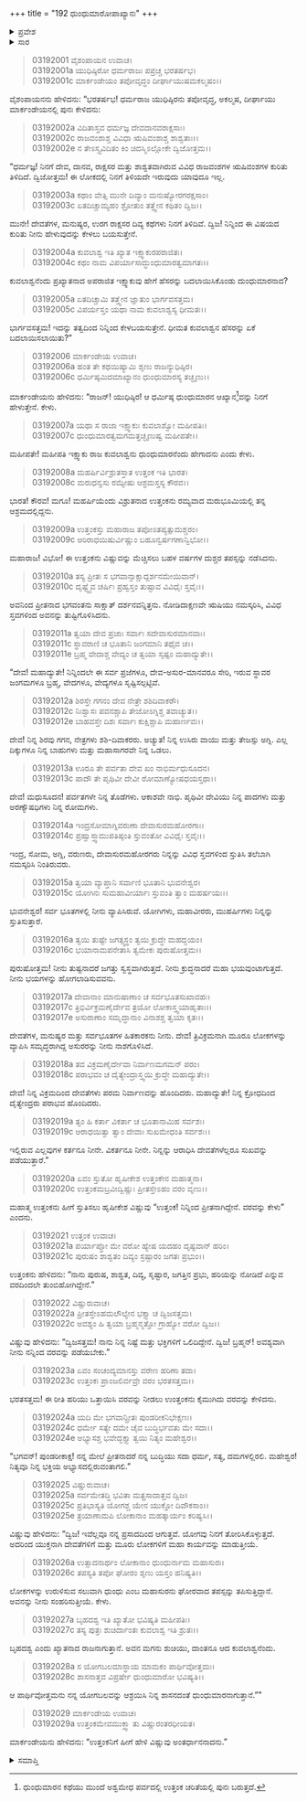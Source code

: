 +++
title = "192 ಧುಂಧುಮಾರೋಪಾಖ್ಯಾನಃ"
+++

<details><summary>ಪ್ರವೇಶ</summary>


।।   ಓಂ ಓಂ ನಮೋ ನಾರಾಯಣಾಯ।।   ಶ್ರೀ ವೇದವ್ಯಾಸಾಯ ನಮಃ ।।

ಶ್ರೀ ಕೃಷ್ಣದ್ವೈಪಾಯನ ವೇದವ್ಯಾಸ ವಿರಚಿತ  

**ಶ್ರೀ ಮಹಾಭಾರತ**

**ಆರಣ್ಯಕ ಪರ್ವ**

**ಮಾರ್ಕಂಡೇಯಸಮಸ್ಯಾ ಪರ್ವ**

**ಅಧ್ಯಾಯ 192**

</details>


<details><summary>ಸಾರ</summary>

ಇಕ್ಷ್ವಾಕು ರಾಜ ಕುವಲಾಶ್ವನು ಹೇಗೆ ಧುಂಧುಮಾರನೆಂದಾದನೆಂದು ಯುಧಿಷ್ಠಿರನು ಕೇಳಲು ಮಾರ್ಕಂಡೇಯನು ಧುಂಧುಮಾರನ ಚರಿತ್ರೆಯನ್ನು ಹೇಳುವುದು (1-7). ಮರುಭೂಮಿಯಲ್ಲಿ ತಪಸ್ಸನ್ನಾಚರಿಸಿದ ಮಹರ್ಷಿ ಉತ್ತಂಕನಿಗೆ ವಿಷ್ಣುವು ಪ್ರತ್ಯಕ್ಷನಾಗಿ ತಪಸ್ಸನ್ನಾಚರಿಸುತ್ತಿದ್ದ ಧುಂಧು ಎಂಬ ಅಸುರನ ಮೃತ್ಯುವಿಗೆ ಉತ್ತಂಕನೂ ಕುವಲಾಶ್ವನೂ ಕಾರಣರಾಗುತ್ತಾರೆ ಎಂದು ವರವನ್ನು ನೀಡಿದುದು (8-29).

</details>


> 03192001 ವೈಶಂಪಾಯನ ಉವಾಚ।  
03192001a ಯುಧಿಷ್ಠಿರೋ ಧರ್ಮರಾಜಃ ಪಪ್ರಚ್ಚ ಭರತರ್ಷಭ।  
03192001c ಮಾರ್ಕಂಡೇಯಂ ತಪೋವೃದ್ಧಂ ದೀರ್ಘಾಯುಷಮಕಲ್ಮಷಂ।।

ವೈಶಂಪಾಯನನು ಹೇಳಿದನು: “ಭರತರ್ಷಭ! ಧರ್ಮರಾಜ ಯುಧಿಷ್ಠಿರನು ತಪೋವೃದ್ಧ, ಅಕಲ್ಮಷ, ದೀರ್ಘಾಯು ಮಾರ್ಕಂಡೇಯನಲ್ಲಿ ಪುನಃ ಕೇಳಿದನು:

> 03192002a ವಿದಿತಾಸ್ತವ ಧರ್ಮಜ್ಞ ದೇವದಾನವರಾಕ್ಷಸಾಃ।  
03192002c ರಾಜವಂಶಾಶ್ಚ ವಿವಿಧಾ ಋಷಿವಂಶಾಶ್ಚ ಶಾಶ್ವತಾಃ।।  
03192002e ನ ತೇಽಸ್ತ್ಯವಿದಿತಂ ಕಿಂ ಚಿದಸ್ಮಿಽಲ್ಲೋಕೇ ದ್ವಿಜೋತ್ತಮ।।

“ಧರ್ಮಜ್ಞ! ನಿನಗೆ ದೇವ, ದಾನವ, ರಾಕ್ಷಸರ ಮತ್ತು ಶಾಶ್ವತವಾಗಿರುವ ವಿವಿಧ ರಾಜವಂಶಗಳ ಋಷಿವಂಶಗಳ ಕುರಿತು ತಿಳಿದಿದೆ. ದ್ವಿಜೋತ್ತಮ! ಈ ಲೋಕದಲ್ಲಿ ನಿನಗೆ ತಿಳಿಯದೇ ಇರುವುದು ಯಾವುದೂ ಇಲ್ಲ.

> 03192003a ಕಥಾಂ ವೇತ್ಸಿ ಮುನೇ ದಿವ್ಯಾಂ ಮನುಷ್ಯೋರಗರಕ್ಷಸಾಂ।  
03192003c ಏತದಿಚ್ಚಾಮ್ಯಹಂ ಶ್ರೋತುಂ ತತ್ತ್ವೇನ ಕಥಿತಂ ದ್ವಿಜ।।

ಮುನೇ! ದೇವತೆಗಳ, ಮನುಷ್ಯರ, ಉರಗ ರಾಕ್ಷಸರ ದಿವ್ಯ ಕಥೆಗಳು ನಿನಗೆ ತಿಳಿದಿವೆ. ದ್ವಿಜ! ನಿನ್ನಿಂದ ಈ ವಿಷಯದ ಕುರಿತು ನೀನು ಹೇಳುವುದನ್ನು ಕೇಳಲು ಬಯಸುತ್ತೇನೆ.

> 03192004a ಕುವಲಾಶ್ವ ಇತಿ ಖ್ಯಾತ ಇಕ್ಷ್ವಾಕುರಪರಾಜಿತಃ।  
03192004c ಕಥಂ ನಾಮ ವಿಪರ್ಯಾಸಾದ್ಧುಂಧುಮಾರತ್ವಮಾಗತಃ।।

ಕುವಲಾಶ್ವನೆಂದು ಪ್ರಖ್ಯಾತನಾದ ಅಪರಾಜಿತ ಇಕ್ಷ್ವಾಕುವು ಹೇಗೆ ಹೆಸರನ್ನು ಬದಲಾಯಿಸಿಕೊಂಡು ದುಂಧುಮಾರನಾದ?

> 03192005a ಏತದಿಚ್ಚಾಮಿ ತತ್ತ್ವೇನ ಜ್ಞಾತುಂ ಭಾರ್ಗವಸತ್ತಮ।   
03192005c ವಿಪರ್ಯಸ್ತಂ ಯಥಾ ನಾಮ ಕುವಲಾಶ್ವಸ್ಯ ಧೀಮತಃ।।

ಭಾರ್ಗವಸತ್ತಮ! ಇದನ್ನು ತತ್ವದಿಂದ ನಿನ್ನಿಂದ ಕೇಳಬಯಸುತ್ತೇನೆ. ಧೀಮತ ಕುವಲಾಶ್ವನ ಹೆಸರನ್ನು ಏಕೆ ಬದಲಾಯಿಸಲಾಯಿತು?”

> 03192006 ಮಾರ್ಕಂಡೇಯ ಉವಾಚ।  
03192006a ಹಂತ ತೇ ಕಥಯಿಷ್ಯಾಮಿ ಶೃಣು ರಾಜನ್ಯುಧಿಷ್ಠಿರ।  
03192006c ಧರ್ಮಿಷ್ಠಮಿದಮಾಖ್ಯಾನಂ ಧುಂಧುಮಾರಸ್ಯ ತಚ್ಛೃಣು।।

ಮಾರ್ಕಂಡೇಯನು ಹೇಳಿದನು: “ರಾಜನ್! ಯುಧಿಷ್ಠಿರ! ಆ ಧರ್ಮಿಷ್ಠ ಧುಂಧುಮಾರನ ಆಖ್ಯಾನ[^1]ವನ್ನು ನಿನಗೆ ಹೇಳುತ್ತೇನೆ. ಕೇಳು.

> 03192007a ಯಥಾ ಸ ರಾಜಾ ಇಕ್ಷ್ವಾಕುಃ ಕುವಲಾಶ್ವೋ ಮಹೀಪತಿಃ।   
03192007c ಧುಂಧುಮಾರತ್ವಮಗಮತ್ತಚ್ಛೃಣುಷ್ವ ಮಹೀಪತೇ।।

ಮಹೀಪತೇ! ಮಹೀಪತಿ ಇಕ್ಷ್ವಾಕು ರಾಜ ಕುವಲಾಶ್ವನು ಧುಂಧುಮಾರನೆಂದು ಹೇಗಾದನು ಎಂದು ಕೇಳು.

> 03192008a ಮಹರ್ಷಿರ್ವಿಶ್ರುತಸ್ತಾತ ಉತ್ತಂಕ ಇತಿ ಭಾರತ।  
03192008c ಮರುಧನ್ವಸು ರಮ್ಯೇಷು ಆಶ್ರಮಸ್ತಸ್ಯ ಕೌರವ।।

ಭಾರತ! ಕೌರವ! ಮಗೂ! ಮಹರ್ಷಿಯೆಂದು ವಿಶ್ರುತನಾದ ಉತ್ತಂಕನು ರಮ್ಯವಾದ ಮರುಭೂಮಿಯಲ್ಲಿ ತನ್ನ ಆಶ್ರಮದಲ್ಲಿದ್ದನು.

> 03192009a ಉತ್ತಂಕಸ್ತು ಮಹಾರಾಜ ತಪೋಽತಪ್ಯತ್ಸುದುಶ್ಚರಂ।  
03192009c ಆರಿರಾಧಯಿಷುರ್ವಿಷ್ಣುಂ ಬಹೂನ್ವರ್ಷಗಣಾನ್ವಿಭೋ।।

ಮಹಾರಾಜ! ವಿಭೋ! ಈ ಉತ್ತಂಕನು ವಿಷ್ಣುವನ್ನು ಮೆಚ್ಚಿಸಲು ಬಹಳ ವರ್ಷಗಳ ದುಶ್ಚರ ತಪಸ್ಸನ್ನು ನಡೆಸಿದನು.

> 03192010a ತಸ್ಯ ಪ್ರೀತಃ ಸ ಭಗವಾನ್ಸಾಕ್ಷಾದ್ದರ್ಶನಮೇಯಿವಾನ್।  
03192010c ದೃಷ್ಟ್ವೈವ ಚರ್ಷಿಃ ಪ್ರಹ್ವಸ್ತಂ ತುಷ್ಟಾವ ವಿವಿಧೈಃ ಸ್ತವೈಃ।।

ಅವನಿಂದ ಪ್ರೀತನಾದ ಭಗವಂತನು ಸಾಕ್ಷಾತ್ ದರ್ಶನವನ್ನಿತ್ತನು. ನೋಡಿದಾಕ್ಷಣವೇ ಋಷಿಯು ನಮಸ್ಕರಿಸಿ, ವಿವಿಧ ಸ್ತವಗಳಿಂದ ಅವನನ್ನು ತುಷ್ಟಿಗೊಳಿಸಿದನು.

> 03192011a ತ್ವಯಾ ದೇವ ಪ್ರಜಾಃ ಸರ್ವಾಃ ಸದೇವಾಸುರಮಾನವಾಃ।  
03192011c ಸ್ಥಾವರಾಣಿ ಚ ಭೂತಾನಿ ಜಂಗಮಾನಿ ತಥೈವ ಚ।।  
03192011e ಬ್ರಹ್ಮ ವೇದಾಶ್ಚ ವೇದ್ಯಂ ಚ ತ್ವಯಾ ಸೃಷ್ಟಂ ಮಹಾದ್ಯುತೇ।।

“ದೇವ! ಮಹಾದ್ಯುತೇ! ನಿನ್ನಿಂದಲೇ ಈ ಸರ್ವ ಪ್ರಜೆಗಳೂ, ದೇವ-ಅಸುರ-ಮಾನವರೂ ಸೇರಿ, ಇರುವ ಸ್ಥಾವರ ಜಂಗಮಗಳೂ ಬ್ರಹ್ಮ, ವೇದಗಳೂ, ವೇದ್ಯಗಳೂ ಸೃಷ್ಟಿಸಲ್ಪಟ್ಟಿವೆ.

> 03192012a ಶಿರಸ್ತೇ ಗಗನಂ ದೇವ ನೇತ್ರೇ ಶಶಿದಿವಾಕರೌ।  
03192012c ನಿಃಶ್ವಾಸಃ ಪವನಶ್ಚಾಪಿ ತೇಜೋಽಗ್ನಿಶ್ಚ ತವಾಚ್ಯುತ।।   
03192012e ಬಾಹವಸ್ತೇ ದಿಶಃ ಸರ್ವಾಃ ಕುಕ್ಷಿಶ್ಚಾಪಿ ಮಹಾರ್ಣವಃ।।

ದೇವ! ನಿನ್ನ ಶಿರವು ಗಗನ, ನೇತ್ರಗಳು ಶಶಿ-ದಿವಾಕರರು. ಅಚ್ಯುತ! ನಿನ್ನ ಉಸಿರು ವಾಯು ಮತ್ತು ತೇಜಸ್ಸು ಅಗ್ನಿ. ಎಲ್ಲ ದಿಕ್ಕುಗಳೂ ನಿನ್ನ ಬಾಹುಗಳು ಮತ್ತು ಮಹಾಸಾಗರವೇ ನಿನ್ನ ಒಡಲು.

> 03192013a ಊರೂ ತೇ ಪರ್ವತಾ ದೇವ ಖಂ ನಾಭಿರ್ಮಧುಸೂದನ।  
03192013c ಪಾದೌ ತೇ ಪೃಥಿವೀ ದೇವೀ ರೋಮಾಣ್ಯೋಷಧಯಸ್ತಥಾ।।

ದೇವ! ಮಧುಸೂದನ! ಪರ್ವತಗಳೇ ನಿನ್ನ ತೊಡೆಗಳು. ಆಕಾಶವೇ ನಾಭಿ. ಪೃಥಿವೀ ದೇವಿಯು ನಿನ್ನ ಪಾದಗಳು ಮತ್ತು ಅರಣ್ಯೌಷಧಿಗಳು ನಿನ್ನ ರೋಮಗಳು.

> 03192014a ಇಂದ್ರಸೋಮಾಗ್ನಿವರುಣಾ ದೇವಾಸುರಮಹೋರಗಾಃ।  
03192014c ಪ್ರಹ್ವಾಸ್ತ್ವಾಮುಪತಿಷ್ಠಂತಿ ಸ್ತುವಂತೋ ವಿವಿಧೈಃ ಸ್ತವೈಃ।।

ಇಂದ್ರ, ಸೋಮ, ಅಗ್ನಿ, ವರುಣರು, ದೇವಾಸುರಮಹೋರಗರು ನಿನ್ನನ್ನು ವಿವಿಧ ಸ್ತವಗಳಿಂದ ಸ್ತುತಿಸಿ ತಲೆಬಾಗಿ ನಮಸ್ಕರಿಸಿ ನಿಂತಿರುವರು.

> 03192015a ತ್ವಯಾ ವ್ಯಾಪ್ತಾನಿ ಸರ್ವಾಣಿ ಭೂತಾನಿ ಭುವನೇಶ್ವರ।   
03192015c ಯೋಗಿನಃ ಸುಮಹಾವೀರ್ಯಾಃ ಸ್ತುವಂತಿ ತ್ವಾಂ ಮಹರ್ಷಯಃ।।

ಭುವನೇಶ್ವರ! ಸರ್ವ ಭೂತಗಳಲ್ಲಿ ನೀನು ವ್ಯಾಪಿಸಿರುವೆ. ಯೋಗಿಗಳು, ಮಹಾವೀರರು, ಮುಹರ್ಷಿಗಳು ನಿನ್ನನ್ನು ಸ್ತುತಿಸುತ್ತಾರೆ.

> 03192016a ತ್ವಯಿ ತುಷ್ಟೇ ಜಗತ್ಸ್ವಸ್ಥಂ ತ್ವಯಿ ಕ್ರುದ್ಧೇ ಮಹದ್ಭಯಂ।  
03192016c ಭಯಾನಾಮಪನೇತಾಸಿ ತ್ವಮೇಕಃ ಪುರುಷೋತ್ತಮ।।

ಪುರುಷೋತ್ತಮ! ನೀನು ತುಷ್ಟನಾದರೆ ಜಗತ್ತು ಸ್ವಸ್ಥವಾಗಿರುತ್ತದೆ. ನೀನು ಕ್ರುದ್ಧನಾದರೆ ಮಹಾ ಭಯವುಂಟಾಗುತ್ತದೆ. ನೀನು ಭಯಗಳನ್ನು ಹೋಗಲಾಡಿಸುವವನು.

> 03192017a ದೇವಾನಾಂ ಮಾನುಷಾಣಾಂ ಚ ಸರ್ವಭೂತಸುಖಾವಹಃ।  
03192017c ತ್ರಿಭಿರ್ವಿಕ್ರಮಣೈರ್ದೇವ ತ್ರಯೋ ಲೋಕಾಸ್ತ್ವಯಾಹೃತಾಃ।।  
03192017e ಅಸುರಾಣಾಂ ಸಮೃದ್ಧಾನಾಂ ವಿನಾಶಶ್ಚ ತ್ವಯಾ ಕೃತಃ।।

ದೇವತೆಗಳ, ಮನುಷ್ಯರ ಮತ್ತು ಸರ್ವಭೂತಗಳ ಹಿತಕಾರಕನು ನೀನು. ದೇವ! ತ್ರಿವಿಕ್ರಮನಾಗಿ ಮೂರೂ ಲೋಕಗಳನ್ನು ವ್ಯಾಪಿಸಿ ಸಮೃದ್ಧರಾಗಿದ್ದ ಅಸುರರನ್ನು ನೀನು ನಾಶಗೊಳಿಸಿದೆ.

> 03192018a ತವ ವಿಕ್ರಮಣೈರ್ದೇವಾ ನಿರ್ವಾಣಮಗಮನ್ ಪರಂ।  
03192018c ಪರಾಭವಂ ಚ ದೈತ್ಯೇಂದ್ರಾಸ್ತ್ವಯಿ ಕ್ರುದ್ಧೇ ಮಹಾದ್ಯುತೇ।।

ದೇವ! ನಿನ್ನ ವಿಕ್ರಮದಿಂದ ದೇವತೆಗಳು ಪರಮ ನಿರ್ವಾಣವನ್ನು ಹೊಂದಿದರು. ಮಹಾದ್ಯುತೇ! ನಿನ್ನ ಕ್ರೋಧದಿಂದ ದೈತ್ಯೇಂದ್ರರು ಪರಾಭವ ಹೊಂದಿದರು.

> 03192019a ತ್ವಂ ಹಿ ಕರ್ತಾ ವಿಕರ್ತಾ ಚ ಭೂತಾನಾಮಿಹ ಸರ್ವಶಃ।  
03192019c ಆರಾಧಯಿತ್ವಾ ತ್ವಾಂ ದೇವಾಃ ಸುಖಮೇಧಂತಿ ಸರ್ವಶಃ।।

ಇಲ್ಲಿರುವ ಎಲ್ಲವುಗಳ ಕರ್ತನೂ ನೀನೇ. ವಿಕರ್ತನೂ ನೀನೇ. ನಿನ್ನನ್ನು ಆರಾಧಿಸಿ ದೇವತೆಗಳೆಲ್ಲರೂ ಸುಖವನ್ನು ಪಡೆಯುತ್ತಾರೆ.”

> 03192020a ಏವಂ ಸ್ತುತೋ ಹೃಷೀಕೇಶ ಉತ್ತಂಕೇನ ಮಹಾತ್ಮನಾ।  
03192020c ಉತ್ತಂಕಮಬ್ರವೀದ್ವಿಷ್ಣುಃ ಪ್ರೀತಸ್ತೇಽಹಂ ವರಂ ವೃಣು।।

ಮಹಾತ್ಮ ಉತ್ತಂಕನು ಹೀಗೆ ಸ್ತುತಿಸಲು ಹೃಷೀಕೇಶ ವಿಷ್ಣುವು “ಉತ್ತಂಕ! ನಿನ್ನಿಂದ ಪ್ರೀತನಾಗಿದ್ದೇನೆ. ವರವನ್ನು ಕೇಳು” ಎಂದನು.

> 03192021 ಉತ್ತಂಕ ಉವಾಚ।  
03192021a ಪರ್ಯಾಪ್ತೋ ಮೇ ವರೋ ಹ್ಯೇಷ ಯದಹಂ ದೃಷ್ಟವಾನ್ ಹರಿಂ।  
03192021c ಪುರುಷಂ ಶಾಶ್ವತಂ ದಿವ್ಯಂ ಸ್ರಷ್ಟಾರಂ ಜಗತಃ ಪ್ರಭುಂ।।

ಉತ್ತಂಕನು ಹೇಳಿದನು: “ನಾನು ಪುರುಷ, ಶಾಶ್ವತ, ದಿವ್ಯ, ಸೃಷ್ಟಾರ, ಜಗತ್ತಿನ ಪ್ರಭು, ಹರಿಯನ್ನು ನೋಡಿದೆ ಎನ್ನುವ ವರದಿಂದಲೇ ತುಂಬಿಹೋಗಿದ್ದೇನೆ.”

> 03192022 ವಿಷ್ಣುರುವಾಚ।  
03192022a ಪ್ರೀತಸ್ತೇಽಹಮಲೌಲ್ಯೇನ ಭಕ್ತ್ಯಾ ಚ ದ್ವಿಜಸತ್ತಮ।   
03192022c ಅವಶ್ಯಂ ಹಿ ತ್ವಯಾ ಬ್ರಹ್ಮನ್ಮತ್ತೋ ಗ್ರಾಹ್ಯೋ ವರೋ ದ್ವಿಜ।।

ವಿಷ್ಣುವು ಹೇಳಿದನು: “ದ್ವಿಜಸತ್ತಮ! ನಾನು ನಿನ್ನ ನಿಷ್ಟೆ ಮತ್ತು ಭಕ್ತಿಗಳಿಗೆ ಒಲಿದಿದ್ದೇನೆ. ದ್ವಿಜ! ಬ್ರಹ್ಮನ್! ಅವಶ್ಯವಾಗಿ ನೀನು ನನ್ನಿಂದ ವರವನ್ನು ಪಡೆಯಬೇಕು.”

> 03192023a ಏವಂ ಸಂಚಂದ್ಯಮಾನಸ್ತು ವರೇಣ ಹರಿಣಾ ತದಾ।  
03192023c ಉತ್ತಂಕಃ ಪ್ರಾಂಜಲಿರ್ವವ್ರೇ ವರಂ ಭರತಸತ್ತಮ।।

ಭರತಸತ್ತಮ! ಈ ರೀತಿ ಹರಿಯು ಒತ್ತಾಯಿಸಿ ವರವನ್ನು ನೀಡಲು ಉಂತ್ತಂಕನು ಕೈಮುಗಿದು ವರವನ್ನು ಕೇಳಿದನು.

> 03192024a ಯದಿ ಮೇ ಭಗವಾನ್ಪ್ರೀತಃ ಪುಂಡರೀಕನಿಭೇಕ್ಷಣಃ।  
03192024c ಧರ್ಮೇ ಸತ್ಯೇ ದಮೇ ಚೈವ ಬುದ್ಧಿರ್ಭವತು ಮೇ ಸದಾ।।  
03192024e ಅಭ್ಯಾಸಶ್ಚ ಭವೇದ್ಭಕ್ತ್ಯಾ ತ್ವಯಿ ನಿತ್ಯಂ ಮಹೇಶ್ವರ।।

“ಭಗವನ್! ಪುಂಡರೀಕಾಕ್ಷ! ನನ್ನ ಮೇಲೆ ಪ್ರೀತನಾದರೆ ನನ್ನ ಬುದ್ಧಿಯು ಸದಾ ಧರ್ಮ, ಸತ್ಯ, ದಮಗಳಲ್ಲಿರಲಿ. ಮಹೇಶ್ವರ! ನಿತ್ಯವೂ ನಿನ್ನ ಭಕ್ತಿಯ ಅಭ್ಯಾಸದಲ್ಲಿರುವಂತಾಗಲಿ.”

> 03192025 ವಿಷ್ಣುರುವಾಚ।  
03192025a ಸರ್ವಮೇತದ್ಧಿ ಭವಿತಾ ಮತ್ಪ್ರಸಾದಾತ್ತವ ದ್ವಿಜ।  
03192025c ಪ್ರತಿಭಾಸ್ಯತಿ ಯೋಗಶ್ಚ ಯೇನ ಯುಕ್ತೋ ದಿವೌಕಸಾಂ।।  
03192025e ತ್ರಯಾಣಾಮಪಿ ಲೋಕಾನಾಂ ಮಹತ್ಕಾರ್ಯಂ ಕರಿಷ್ಯಸಿ।।

ವಿಷ್ಣುವು ಹೇಳಿದನು: “ದ್ವಿಜ! ಇವೆಲ್ಲವೂ ನನ್ನ ಪ್ರಸಾದದಿಂದ ಆಗುತ್ತವೆ. ಯೋಗವು ನಿನಗೆ ತೋರಿಸಿಕೊಳ್ಳುತ್ತದೆ. ಅದರಿಂದ ಯುಕ್ತನಾಗಿ ದೇವತೆಗಳಿಗೆ ಮತ್ತು ಮೂರು ಲೋಕಗಳಿಗೆ ಮಹಾ ಕಾರ್ಯವನ್ನು ಮಾಡುತ್ತೀಯೆ.

> 03192026a ಉತ್ಸಾದನಾರ್ಥಂ ಲೋಕಾನಾಂ ಧುಂಧುರ್ನಾಮ ಮಹಾಸುರಃ।  
03192026c ತಪಸ್ಯತಿ ತಪೋ ಘೋರಂ ಶೃಣು ಯಸ್ತಂ ಹನಿಷ್ಯತಿ।।

ಲೋಕಗಳನ್ನು ಉರುಳಿಸುವ ಸಲುವಾಗಿ ಧುಂಧು ಎಂಬ ಮಹಾಸುರನು ಘೋರವಾದ ತಪಸ್ಸನ್ನು ತಪಿಸುತ್ತಿದ್ದಾನೆ. ಅವನನ್ನು ನೀನು ಸಂಹರಿಸುತ್ತೀಯೆ. ಕೇಳು.

> 03192027a ಬೃಹದಶ್ವ ಇತಿ ಖ್ಯಾತೋ ಭವಿಷ್ಯತಿ ಮಹೀಪತಿಃ।  
03192027c ತಸ್ಯ ಪುತ್ರಃ ಶುಚಿರ್ದಾಂತಃ ಕುವಲಾಶ್ವ ಇತಿ ಶ್ರುತಃ।।

ಬೃಹದಶ್ವ ಎಂದು ಖ್ಯಾತನಾದ ರಾಜನಾಗುತ್ತಾನೆ. ಅವನ ಮಗನು ಶುಚಿಯು, ದಾಂತನೂ ಆದ ಕುವಲಾಶ್ವನೆಂದು.

> 03192028a ಸ ಯೋಗಬಲಮಾಸ್ಥಾಯ ಮಾಮಕಂ ಪಾರ್ಥಿವೋತ್ತಮಃ।  
03192028c ಶಾಸನಾತ್ತವ ವಿಪ್ರರ್ಷೇ ಧುಂಧುಮಾರೋ ಭವಿಷ್ಯತಿ।।

ಆ ಪಾರ್ಥಿವೋತ್ತಮನು ನನ್ನ ಯೋಗಬಲವನ್ನು ಆಶ್ರಯಿಸಿ ನಿನ್ನ ಶಾಸನದಂತೆ ಧುಂಧುಮಾರನಾಗುತ್ತಾನೆ.””

> 03192029 ಮಾರ್ಕಂಡೇಯ ಉವಾಚ।  
03192029a ಉತ್ತಂಕಮೇವಮುಕ್ತ್ವಾ ತು ವಿಷ್ಣುರಂತರಧೀಯತ।

ಮಾರ್ಕಂಡೇಯನು ಹೇಳಿದನು: “ಉತ್ತಂಕನಿಗೆ ಹೀಗೆ ಹೇಳಿ ವಿಷ್ಣುವು ಅಂತರ್ಧಾನನಾದನು.”

<details><summary>ಸಮಾಪ್ತಿ</summary>


ಇತಿ ಶ್ರೀ ಮಹಾಭಾರತೇ ಆರಣ್ಯಕಪರ್ವಣಿ ಮಾರ್ಕಂಡೇಯಸಮಸ್ಯಾಪರ್ವಣಿ ಧುಂಧುಮಾರೋಪಾಖ್ಯಾನೇ ದ್ವಿನವತ್ಯಧಿಕಶತತಮೋಽಧ್ಯಾಯ:।  
ಇದು ಮಹಾಭಾರತದ ಆರಣ್ಯಕಪರ್ವದಲ್ಲಿ ಮಾರ್ಕಂಡೇಯಸಮಸ್ಯಾಪರ್ವದಲ್ಲಿ ಧುಂಧುಮಾರೋಪಾಖ್ಯಾನದಲ್ಲಿ ನೂರಾತೊಂಭತ್ತೆರಡನೆಯ ಅಧ್ಯಾಯವು.



</details>

[^1]: ಧುಂಧುಮಾರನ ಕಥೆಯು ಮುಂದೆ ಅಶ್ವಮೇಧ ಪರ್ವದಲ್ಲಿ ಉತ್ತಂಕ ಚರಿತೆಯಲ್ಲಿ ಪುನಃ ಬರುತ್ತದೆ.

